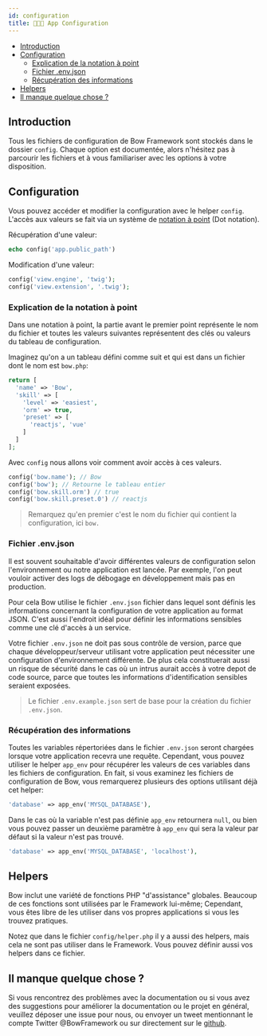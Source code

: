 ```yaml
---
id: configuration
title: 👨🏽‍🔧 App Configuration
---
```


- [Introduction](#introduction)
- [Configuration](#configuration)
  - [Explication de la notation à point](#explication-de-la-notation-à-point)
  - [Fichier .env.json](#fichier-envjson)
  - [Récupération des informations](#récupération-des-informations)
- [Helpers](#helpers)
- [Il manque quelque chose ?](#il-manque-quelque-chose-)

## Introduction

Tous les fichiers de configuration de Bow Framework sont stockés dans le dossier `config`. Chaque option est documentée, alors n'hésitez pas à parcourir les fichiers et à vous familiariser avec les options à votre disposition.

## Configuration

Vous pouvez accéder et modifier la configuration avec le helper `config`. L'accès aux valeurs se fait via un système de [notation à point](#explication-de-la-notation-a-point) (Dot notation).

Récupération d'une valeur:

```php
echo config('app.public_path')
```

Modification d'une valeur:

```php
config('view.engine', 'twig');
config('view.extension', '.twig');
```

### Explication de la notation à point

Dans une notation à point, la partie avant le premier point représente le nom du fichier et toutes les valeurs suivantes
représentent des clés ou valeurs du tableau de configuration.

Imaginez qu'on a un tableau défini comme suit et qui est dans un fichier dont le nom est `bow.php`:

```php
return [
  'name' => 'Bow',
  'skill' => [
    'level' => 'easiest',
    'orm' => true,
    'preset' => [
      'reactjs', 'vue'
    ]
  ]
];
```

Avec `config` nous allons voir comment avoir accès à ces valeurs.

```php
config('bow.name'); // Bow
config('bow'); // Retourne le tableau entier
config('bow.skill.orm') // true
config('bow.skill.preset.0') // reactjs
```

> Remarquez qu'en premier c'est le nom du fichier qui contient la configuration, ici `bow.`

### Fichier .env.json

Il est souvent souhaitable d'avoir différentes valeurs de configuration selon l'environnement ou notre application est lancée. Par exemple, l'on
peut vouloir activer des logs de débogage en développement mais pas en production.

Pour cela Bow utilise le fichier `.env.json` fichier dans lequel sont définis les informations concernant la configuration de votre application au format JSON. C'est aussi l'endroit idéal pour définir les informations sensibles comme une clé d'accès à un service.

Votre fichier `.env.json` ne doit pas sous contrôle de version, parce que chaque développeur/serveur utilisant votre application peut nécessiter une configuration d'environnement différente. De plus cela constituerait aussi un risque de sécurité dans le cas où un intrus aurait accès à votre depot de code source, parce que toutes les informations d'identification sensibles seraient exposées.

> Le fichier `.env.example.json` sert de base pour la création du fichier `.env.json`.

### Récupération des informations

Toutes les variables répertoriées dans le fichier `.env.json` seront chargées lorsque votre application recevra une requête. Cependant, vous pouvez utiliser le helper `app_env` pour récupérer les valeurs de ces variables dans les fichiers de configuration. En fait, si vous examinez les fichiers de configuration de Bow, vous remarquerez plusieurs des options utilisant déjà cet helper:

```php
'database' => app_env('MYSQL_DATABASE'),
```

Dans le cas où la variable n'est pas définie `app_env` retournera `null`, ou bien vous pouvez passer un deuxième paramètre à `app_env` qui sera la valeur par défaut si la valeur n'est pas trouvé.

```php
'database' => app_env('MYSQL_DATABASE', 'localhost'),
```

## Helpers

Bow inclut une variété de fonctions PHP "d'assistance" globales. Beaucoup de ces fonctions sont utilisées par le Framework lui-même; Cependant, vous êtes libre de les utiliser dans vos propres applications si vous les trouvez pratiques.

Notez que dans le fichier `config/helper.php` il y a aussi des helpers, mais cela ne sont pas utiliser dans le Framework. Vous pouvez définir aussi vos helpers dans ce fichier.

## Il manque quelque chose ?

Si vous rencontrez des problèmes avec la documentation ou si vous avez des suggestions pour améliorer la documentation ou le projet en général, veuillez déposer une issue pour nous, ou envoyer un tweet mentionnant le compte Twitter @BowFramework ou sur directement sur le [github](https://github.com/bowphp/docs/issues).
